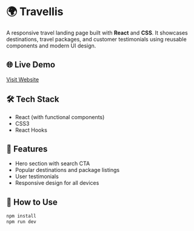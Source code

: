 # 🌍 Travellis

A responsive travel landing page built with **React** and **CSS**. It showcases destinations, travel packages, and customer testimonials using reusable components and modern UI design.

## 🌐 Live Demo

[Visit Website](https://travellis.netlify.app/)

## 🛠 Tech Stack

- React (with functional components)
- CSS3
- React Hooks

## 📄 Features

- Hero section with search CTA  
- Popular destinations and package listings  
- User testimonials  
- Responsive design for all devices

## 📁 How to Use

```bash
npm install
npm run dev
